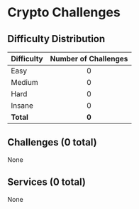 
# Crypto Challenges

## Difficulty Distribution
| Difficulty | Number of Challenges |
|------------|:--------------------:|
| Easy | 0 |
| Medium | 0 |
| Hard | 0 |
| Insane | 0 |
| **Total** | **0** |

## Challenges (0 total)
None

## Services (0 total)
None

